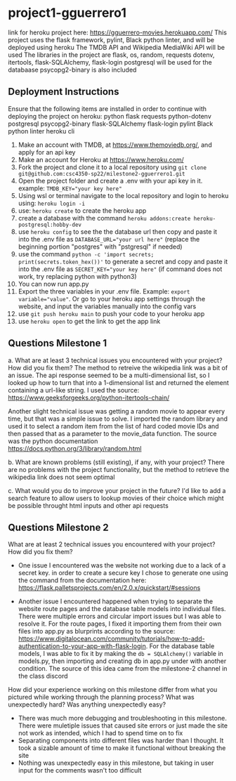 # project1-gguerrero1
link for heroku project here: https://gguerrero-movies.herokuapp.com/
This project uses the flask framework, pylint, Black python linter, and will be deployed using heroku
The TMDB API and Wikipedia MediaWiki API will be used
The libraries in the project are flask, os, random, requests dotenv, itertools, flask-SQLAlchemy, flask-login
postgresql will be used for the databaase
psycopg2-binary is also included

## Deployment Instructions
Ensure that the following items are installed in order to continue with deploying the project on heroku:
python
flask
requests
python-dotenv
postgresql
psycopg2-binary
flask-SQLAlchemy
flask-login
pylint
Black python linter
heroku cli

1. Make an account with TMDB, at https://www.themoviedb.org/, and apply for an api key
2. Make an account for Heroku at https://www.heroku.com/
3. Fork the project and clone it to a local repository using `git clone git@github.com:csc4350-sp22/milestone2-gguerrero1.git`
4. Open the project folder and create a .env with your api key in it. example: `TMDB_KEY="your key here"`
5. Using wsl or terminal navigate to the local repository and login to heroku using: `heroku login -i`
6. use: `heroku create` to create the heroku app
7. create a database with the command `heroku addons:create heroku-postgresql:hobby-dev`
8. use `heroku config` to see the the database url then copy and paste it into the .env file as `DATABASE_URL="your url here"` (replace the beginning portion "postgres" with "pstgresql" if needed)
9. use the command `python -c 'import secrets; print(secrets.token_hex())'` to generate a secret and copy and paste it into the .env file as `SECRET_KEY="your key here"` (if command does not work, try replacing python with python3)
10. You can now run app.py
11. Export the three variables in your .env file. Example: `export variable="value"`. Or go to your heroku app settings through the website, and input the variables manually into the config vars
12. use `git push heroku main` to push your code to your heroku app
13. use `heroku open` to get the link to get the app link

## Questions Milestone 1
a. What are at least 3 technical issues you encountered with your project? How did
you fix them?
The method to retreive the wikipedia link was a bit of an issue. The api response seemed to be a multi-dimensional list, so I looked up how to turn that into a 1-dimensional list and returned the element containing a url-like string. I used the source: https://www.geeksforgeeks.org/python-itertools-chain/

Another slight technical issue was getting a random movie to appear every time, but that was a simple issue to solve. I imported the random library and used it to select a random item from the list of hard coded movie IDs and then passed that as a parameter to the movie_data function. The source was the python documentation https://docs.python.org/3/library/random.html

b. What are known problems (still existing), if any, with your project?
    There are no problems with the project functionality, but the method to retrieve the wikipedia link does not seem optimal

c. What would you do to improve your project in the future?
    I'd like to add a search feature to allow users to lookup movies of their choice which might be possible throught html inputs and other api requests

## Questions Milestone 2
What are at least 2 technical issues you encountered with your project? How did you fix them?
- One issue I encountered was the website not working due to a lack of a secret key. in order to create a secure key I chose to generate one using the command from the documentation here: https://flask.palletsprojects.com/en/2.0.x/quickstart/#sessions

- Another issue I encountered happened when trying to separate the website route pages and the database table models into individual files. There were multiple errors and circular import issues but I was able to resolve it. For the route pages, I fixed it importing them from their own files into app.py as blurprints according to the source: https://www.digitalocean.com/community/tutorials/how-to-add-authentication-to-your-app-with-flask-login. For the database table models, I was able to fix it by making the `db = SQLAlchemy()` variable in models.py, then importing and creating db in app.py under with another condition. The source of this idea came from the milestone-2 channel in the class discord

How did your experience working on this milestone differ from what you pictured while working through the planning process? What was unexpectedly hard? Was anything unexpectedly easy?
- There was much more debugging and troubleshooting in this milestone. There were muletiple issues that caused site errors or just made the site not work as intended, which I had to spend time on to fix
- Separating components into different files was harder than I thought. It took a sizable amount of time to make it functional without breaking the site
- Nothing was unexpectedly easy in this milestone, but taking in user input for the comments wasn't too difficult
